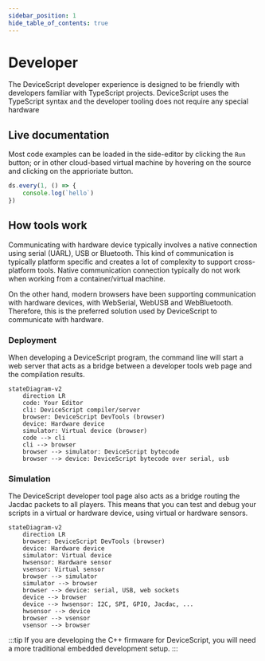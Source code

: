 ```yaml
---
sidebar_position: 1
hide_table_of_contents: true
---
```


# Developer

The DeviceScript developer experience is designed to be friendly with developers familiar with TypeScript projects.
DeviceScript uses the TypeScript syntax and the developer tooling does not require any special hardware

## Live documentation

Most code examples can be loaded in the side-editor by clicking the `Run` button; or in other cloud-based virtual machine by hovering on the source and clicking on the apprioriate button.

```ts
ds.every(1, () => {
    console.log(`hello`)
})
```

## How tools work

Communicating with hardware device typically involves a native connection using serial (UARL), USB or Bluetooth.
This kind of communication is typically platform specific and creates a lot of complexity to support cross-platform tools.
Native communication connection typically do not work when working from a container/virtual machine.

On the other hand, modern browsers have been supporting communication with hardware devices, with WebSerial, WebUSB and WebBluetooth. Therefore, this is the preferred solution used by DeviceScript to communicate with hardware.

### Deployment

When developing a DeviceScript program, the command line will start a web server that acts as a bridge between
a developer tools web page and the compilation results.

```mermaid
stateDiagram-v2
    direction LR
    code: Your Editor
    cli: DeviceScript compiler/server
    browser: DeviceScript DevTools (browser)
    device: Hardware device
    simulator: Virtual device (browser)
    code --> cli
    cli --> browser
    browser --> simulator: DeviceScript bytecode
    browser --> device: DeviceScript bytecode over serial, usb
```

### Simulation

The DeviceScript developer tool page also acts as a bridge routing the Jacdac packets to all players. This means 
that you can test and debug your scripts in a virtual or hardware device, using virtual or hardware sensors.

```mermaid
stateDiagram-v2
    direction LR
    browser: DeviceScript DevTools (browser)
    device: Hardware device
    simulator: Virtual device
    hwsensor: Hardware sensor
    vsensor: Virtual sensor
    browser --> simulator
    simulator --> browser
    browser --> device: serial, USB, web sockets
    device --> browser
    device --> hwsensor: I2C, SPI, GPIO, Jacdac, ...
    hwsensor --> device
    browser --> vsensor
    vsensor --> browser
```


:::tip
If you are developing the C++ firmware for DeviceScript,
you will need a more traditional embedded development setup.
:::
